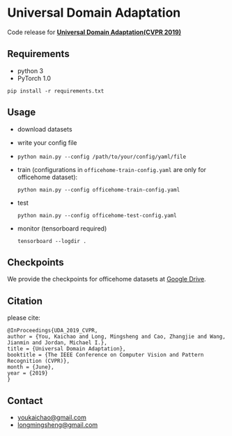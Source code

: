 # Universal Domain Adaptation

Code release for  **[Universal Domain Adaptation(CVPR 2019)](https://youkaichao.github.io/files/cvpr2019/1628.pdf)** 

## Requirements
- python 3
- PyTorch 1.0

`pip install -r requirements.txt`

## Usage

- download datasets

- write your config file

- `python main.py --config /path/to/your/config/yaml/file`

- train (configurations in `officehome-train-config.yaml` are only for officehome dataset):

  `python main.py --config officehome-train-config.yaml`

- test

  `python main.py --config officehome-test-config.yaml`
  
- monitor (tensorboard required)

  `tensorboard --logdir .`

## Checkpoints

We provide the checkpoints for officehome datasets at [Google Drive](https://drive.google.com/drive/folders/1Kw3Lfw4dPdTZ8RQ1cUQVDpE5odp8th7J?usp=sharing).

## Citation
please cite:
```
@InProceedings{UDA_2019_CVPR,
author = {You, Kaichao and Long, Mingsheng and Cao, Zhangjie and Wang, Jianmin and Jordan, Michael I.},
title = {Universal Domain Adaptation},
booktitle = {The IEEE Conference on Computer Vision and Pattern Recognition (CVPR)},
month = {June},
year = {2019}
}
```

## Contact
- youkaichao@gmail.com
- longmingsheng@gmail.com
